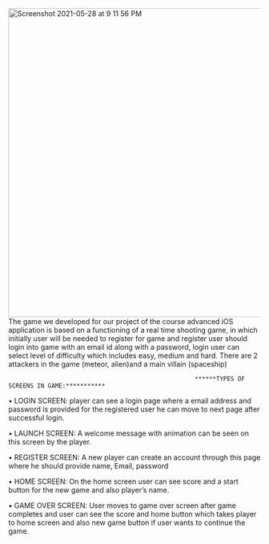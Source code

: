 <img width="616" alt="Screenshot 2021-05-28 at 9 11 56 PM" src="https://user-images.githubusercontent.com/26799447/120021949-59470f80-c009-11eb-8662-9c2c3871827e.png">
The game we developed for our project of the course advanced iOS application is based on a functioning of a real time shooting game, in which initially user will be needed to register for game and register user should login into game with an email id along with a password, login user can select level of difficulty which includes easy, medium and hard. There are 2 attackers in the game (meteor, alien)and a main villain (spaceship)


                                                        ******TYPES OF SCREENS IN GAME:***********

• LOGIN SCREEN: player can see a login page where a email address and password is provided for the registered user he can move to next page after successful login.

• LAUNCH SCREEN: A welcome message with animation can be seen on this screen by the player. 

• REGISTER SCREEN: A new player can create an account through this page where he should provide name, Email, password 

• HOME SCREEN: On the home screen user can see score and a start button for the new game and also player’s name. 

• GAME OVER SCREEN: User moves to game over screen after game completes and user can see the score and home button which takes player to home screen and also new game button if user wants to continue the game.
